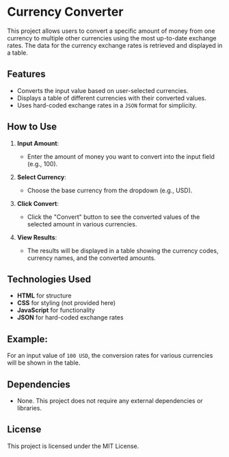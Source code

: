 # Currency Converter

This project allows users to convert a specific amount of money from one currency to multiple other currencies using the most up-to-date exchange rates. The data for the currency exchange rates is retrieved and displayed in a table.

## Features

- Converts the input value based on user-selected currencies.
- Displays a table of different currencies with their converted values.
- Uses hard-coded exchange rates in a `JSON` format for simplicity.

## How to Use

1. **Input Amount**:
   - Enter the amount of money you want to convert into the input field (e.g., 100).

2. **Select Currency**:
   - Choose the base currency from the dropdown (e.g., USD).

3. **Click Convert**:
   - Click the "Convert" button to see the converted values of the selected amount in various currencies.

4. **View Results**:
   - The results will be displayed in a table showing the currency codes, currency names, and the converted amounts.

## Technologies Used

- **HTML** for structure
- **CSS** for styling (not provided here)
- **JavaScript** for functionality
- **JSON** for hard-coded exchange rates

## Example:

For an input value of `100 USD`, the conversion rates for various currencies will be shown in the table.

## Dependencies

- None. This project does not require any external dependencies or libraries.

## License

This project is licensed under the MIT License.
